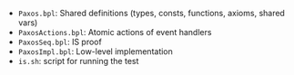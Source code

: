 * `Paxos.bpl`: Shared definitions (types, consts, functions, axioms, shared vars)
* `PaxosActions.bpl`: Atomic actions of event handlers
* `PaxosSeq.bpl`: IS proof
* `PaxosImpl.bpl`: Low-level implementation
* `is.sh`: script for running the test

